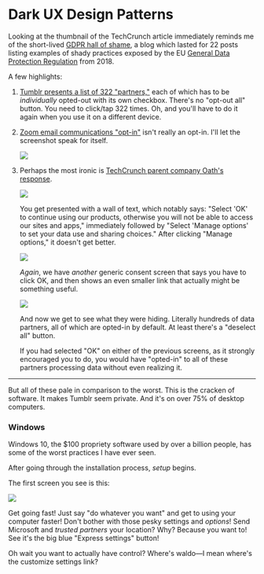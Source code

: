 # Dark UX Design Patterns

Looking at the thumbnail of the TechCrunch article immediately reminds me of the short-lived [GDPR hall of shame](https://web.archive.org/web/20180623153852/https://gdprhallofshame.com/), a blog which lasted for 22 posts listing examples of shady practices exposed by the EU [General Data Protection Regulation](https://en.wikipedia.org/wiki/General_Data_Protection_Regulation) from 2018.

A few highlights:

 1. [Tumblr presents a list of 322 "partners,"](https://web.archive.org/web/20180611073755/https://gdprhallofshame.com/22-to-continue-to-use-tumblr-please-check-these-2-000-boxes/) each of which has to be _individually_ opted-out with its own checkbox. There's no "opt-out all" button. You need to click/tap 322 times. Oh, and you'll have to do it again when you use it on a different device.

 2. [Zoom email communications "opt-in"](https://web.archive.org/web/20180623153852/https://gdprhallofshame.com/17-zoom-that-isnt-how-consent-works/) isn't really an opt-in. I'll let the screenshot speak for itself.
    
    ![](https://web.archive.org/web/20180623165307im_/https://gdprhallofshame.com/content/images/2018/05/zooooooom.jpg)
    
 3. Perhaps the most ironic is [TechCrunch parent company Oath's response](https://web.archive.org/web/20180528093119/https://gdprhallofshame.com/5-techcrunch-engadget-and-oath-cookie-gore/).
    
    ![](https://web.archive.org/web/20180528093119im_/https://gdprhallofshame.com/content/images/2018/05/1.jpg)
    
    You get presented with a wall of text, which notably says: "Select 'OK' to continue using our products, otherwise you will not be able to access our sites and apps," immediately followed by "Select 'Manage options' to set your data use and sharing choices." After clicking "Manage options," it doesn't get better.
    
    ![](https://web.archive.org/web/20180528093119im_/https://gdprhallofshame.com/content/images/2018/05/2.jpg)
    
    _Again_, we have _another_ generic consent screen that says you have to click OK, and then shows an even smaller link that actually might be something useful.
    
    ![](https://web.archive.org/web/20180528093119im_/https://gdprhallofshame.com/content/images/2018/05/omfg.jpg)
    
    And now we get to see what they were hiding. Literally hundreds of data partners, all of which are opted-in by default. At least there's a "deselect all" button.
    
    If you had selected "OK" on either of the previous screens, as it strongly encouraged you to do, you would have "opted-in" to all of these partners processing data without even realizing it.

---

But all of these pale in comparison to the worst. This is the cracken of software. It makes Tumblr seem private. And it's on over 75% of desktop computers.

### Windows

Windows 10, the $100 propriety software used by over a billion people, has some of the worst practices I have ever seen.

After going through the installation process, _setup_ begins.

The first screen you see is this:

![](https://assets.hardwarezone.com/img/2015/07/W10install-08.jpg)

Get going fast! Just say "do whatever you want" and get to using your computer faster! Don't bother with those pesky settings and _options_! Send Microsoft and _trusted partners_ your location? Why? Because you want to! See it's the big blue "Express settings" button!

Oh wait you want to actually have control? Where's waldo—I mean where's the customize settings link?
